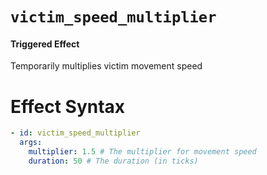 # `victim_speed_multiplier`
#### Triggered Effect

Temporarily multiplies victim movement speed

# Effect Syntax
```yaml
- id: victim_speed_multiplier
  args:
    multiplier: 1.5 # The multiplier for movement speed
    duration: 50 # The duration (in ticks)
```